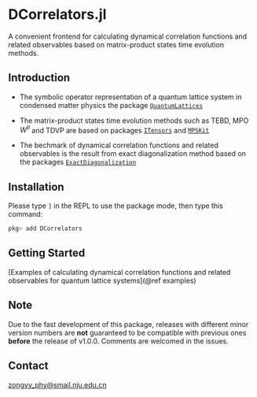 # DCorrelators.jl

 A convenient frontend for calculating dynamical correlation functions and related observables based on matrix-product states time evolution methods.

## Introduction

- The symbolic operator representation of a quantum lattice system in condensed matter physics the package [`QuantumLattices`](https://github.com/Quantum-Many-Body/QuantumLattices.jl.git)

- The matrix-product states time evolution methods such as TEBD, MPO $W^{II}$ and TDVP are based on packages   [`ITensors`](https://github.com/ITensor/ITensors.jl.git) and [`MPSKit`](https://github.com/QuantumKitHub/MPSKit.jl.git)

- The bechmark of dynamical correlation functions and related observables is the result from exact diagonalization method based on the packages [`ExactDiagonalization`](https://github.com/Quantum-Many-Body/ExactDiagonalization.jl.git)

## Installation

Please type `]` in the REPL to use the package mode, then type this command:

```julia
pkg> add DCorrelators
```

## Getting Started

[Examples of calculating dynamical correlation functions and related observables for quantum lattice systems](@ref examples)

## Note

Due to the fast development of this package, releases with different minor version numbers are **not** guaranteed to be compatible with previous ones **before** the release of v1.0.0. Comments are welcomed in the issues.

## Contact

zongyy_phy@smail.nju.edu.cn